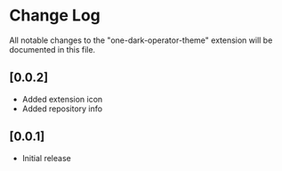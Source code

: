 # Change Log
All notable changes to the "one-dark-operator-theme" extension will be documented in this file.

## [0.0.2]
- Added extension icon
- Added repository info
## [0.0.1]
- Initial release
